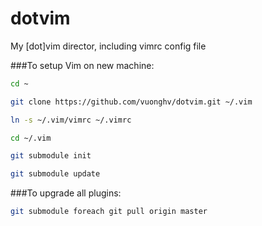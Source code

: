 # dotvim
My [dot]vim director, including vimrc config file

###To setup Vim on new machine:
```bash
cd ~
```

```bash
git clone https://github.com/vuonghv/dotvim.git ~/.vim
```

```bash
ln -s ~/.vim/vimrc ~/.vimrc
```

```bash
cd ~/.vim
```

```bash
git submodule init
```

```bash
git submodule update
```

###To upgrade all plugins:
```bash
git submodule foreach git pull origin master
```
